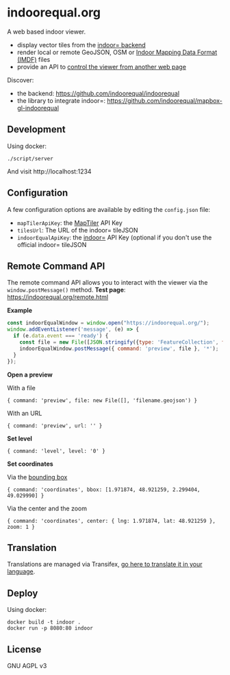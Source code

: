 # indoorequal.org

A web based indoor viewer.

- display vector tiles from the [indoor= backend](https://github.com/indoorequal/indoorequal)
- render local or remote GeoJSON, OSM or [Indoor Mapping Data Format (IMDF)](https://register.apple.com/resources/imdf/) files
- provide an API to [control the viewer from another web page](#remote-command-api)

Discover:

- the backend: https://github.com/indoorequal/indoorequal
- the library to integrate indoor=: https://github.com/indoorequal/mapbox-gl-indoorequal

## Development

Using docker:

    ./script/server

And visit http://localhost:1234

## Configuration

A few configuration options are available by editing the `config.json` file:

- `mapTilerApiKey`: the [MapTiler](https://www.maptiler.com/) API Key
- `tilesUrl`: The URL of the indoor= tileJSON
- `indoorEqualApiKey`: the [indoor=](https://indoorequal.com/) API Key (optional if you don't use the official indoor= tileJSON

## Remote Command API

The remote command API allows you to interact with the viewer via the `window.postMessage()` method.
**Test page**: https://indoorequal.org/remote.html

**Example**

```javascript
const indoorEqualWindow = window.open("https://indoorequal.org/");
window.addEventListener('message', (e) => {
  if (e.data.event === 'ready') {
    const file = new File([JSON.stringify({type: 'FeatureCollection', features: []})], 'test.geojson');
    indoorEqualWindow.postMessage({ command: 'preview', file }, '*');
  }
});
```

**Open a preview**

With a file

`{ command: 'preview', file: new File([], 'filename.geojson') }`

With an URL

`{ command: 'preview', url: '' }`

**Set level**

`{ command: 'level', level: '0' }`

**Set coordinates**

Via the [bounding box](https://wiki.openstreetmap.org/wiki/Bounding_Box)

`{ command: 'coordinates', bbox: [1.971874, 48.921259, 2.299404, 49.029990] }`

Via the center and the zoom

`{ command: 'coordinates', center: { lng: 1.971874, lat: 48.921259 }, zoom: 1 }`

## Translation

Translations are managed via Transifex, [go here to translate it in your language](https://www.transifex.com/indoorequal/indoorequalorg/languages/).

## Deploy

Using docker:

    docker build -t indoor .
    docker run -p 8080:80 indoor

## License

GNU AGPL v3
